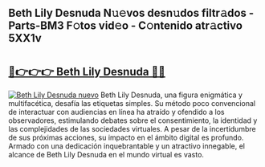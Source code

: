 ## Beth Lily Desnuda N𝚞𝚎vos desn𝚞dos filtr𝚊dos - Parts-BM3 F𝚘tos vid𝚎o - C𝚘ntenido atr𝚊ctivo 5XX1v

# <h2><a href="http://mb54c5.tromn.icu/?c=Beth+Lily+Desnuda">🔗👉👉👉 Beth Lily Desnuda 🔗🔗</a></h2>

[![Beth Lily Desnuda nuevo](https://i.imgur.com/pEAQMta.gif)](http://mb54c5.tromn.icu/?c=Beth+Lily+Desnuda)
Beth Lily Desnuda, una figura enigmática y multifacética, desafía las etiquetas simples. Su método poco convencional de interactuar con audiencias en línea ha atraído y ofendido a los observadores, estimulando debates sobre el consentimiento, la identidad y las complejidades de las sociedades virtuales. A pesar de la incertidumbre de sus próximas acciones, su impacto en el ámbito digital es profundo. Armado con una dedicación inquebrantable y un atractivo innegable, el alcance de Beth Lily Desnuda en el mundo virtual es vasto.
